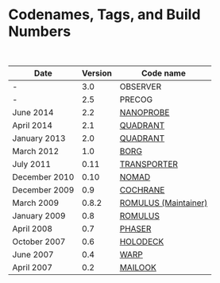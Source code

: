# Codenames, Tags, and Build Numbers #

<br/>

Date          | Version | Code name
------------- | ------- | ---------
 -	      |   3.0   | OBSERVER
 -            |   2.5   | PRECOG
June 2014     |   2.2   | [NANOPROBE](/developers/roadmap.html)
April 2014    |   2.1   | [QUADRANT](/developers/relnotes/2.1-quadrant.html)
January 2013  |   2.0   | [QUADRANT](/developers/relnotes/2.0-quadrant.html)
March 2012    |   1.0   | [BORG](/developers/relnotes/1.0-borg.html)
July 2011     |   0.11  | [TRANSPORTER](/developers/relnotes/0.11-transporter.html)
December 2010 |   0.10  | [NOMAD](/developers/relnotes/0.10-nomad.html)
December 2009 |   0.9   | [COCHRANE](/developers/relnotes/0.9-cochrane.html)
March 2009    |   0.8.2 | [ROMULUS (Maintainer)](/developers/relnotes/0.8.2-romulus.html)
January 2009  |   0.8   | [ROMULUS](/developers/relnotes/0.8-romulus.html)
April 2008    |   0.7   | [PHASER](/developers/relnotes/0.7-phaser.html)
October 2007  |   0.6   | [HOLODECK](/developers/relnotes/0.6-holodeck.html)
June 2007     |   0.4   | [WARP](/developers/relnotes/0.4-warp.html)
April 2007    |   0.2   | [MAILOOK](/developers/relnotes/0.2-mailook.html)

